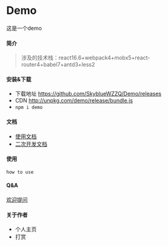 # Demo

这是一个demo
#### 简介  

>涉及的技术栈：react16.6+webpack4+mobx5+react-router4+babel7+antd3+less2  

#### 安装&下载

- 下载地址 https://github.com/SkyblueWZZQ/Demo/releases
- CDN http://unpkg.com/demo/release/bundle.js
- `npm i demo`

#### 文档
- [使用文档](./doc/use/README.md)
- [二次开发文档](./doc/dev/README.md)

#### 使用  

```English
how to use
```

#### Q&A

[欢迎提问](https://github.com/SkyblueWZZQ/Demo/issues)  

#### 关于作者

- 个人主页
- 打赏